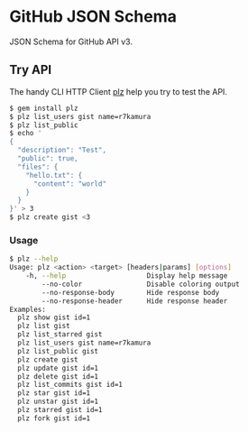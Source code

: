 # GitHub JSON Schema
JSON Schema for GitHub API v3.

## Try API
The handy CLI HTTP Client [plz](https://github.com/r7kamura/plz)
help you try to test the API.

```sh
$ gem install plz
$ plz list_users gist name=r7kamura
$ plz list_public
$ echo '
{
  "description": "Test",
  "public": true,
  "files": {
    "hello.txt": {
      "content": "world"
    }
  }
}' > 3
$ plz create gist <3
```

### Usage
```sh
$ plz --help
Usage: plz <action> <target> [headers|params] [options]
    -h, --help                    Display help message
        --no-color                Disable coloring output
        --no-response-body        Hide response body
        --no-response-header      Hide response header
Examples:
  plz show gist id=1
  plz list gist
  plz list_starred gist
  plz list_users gist name=r7kamura
  plz list_public gist
  plz create gist
  plz update gist id=1
  plz delete gist id=1
  plz list_commits gist id=1
  plz star gist id=1
  plz unstar gist id=1
  plz starred gist id=1
  plz fork gist id=1
```
